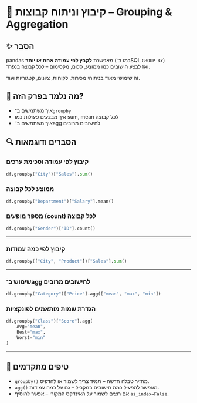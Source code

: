 # 📘 קיבוץ וניתוח קבוצות – Grouping & Aggregation

## ✨ הסבר

pandas מאפשרת **לקבץ לפי עמודה אחת או יותר** (כמו ב־SQL `GROUP BY`)  
ואז לבצע חישובים כמו ממוצע, סכום, מקסימום – לכל קבוצה בנפרד.

זה שימושי מאוד בניתוחי מכירות, לקוחות, ציונים, קטגוריות ועוד.

## 🧠 מה נלמד בפרק הזה?
- איך משתמשים ב־`groupby`
- איך מבצעים פעולות כמו sum, mean לכל קבוצה
- איך משתמשים ב־agg לחישובים מרובים

## 🔍 הסברים ודוגמאות

### קיבוץ לפי עמודה וסכימת ערכים
```python
df.groupby("City")["Sales"].sum()
```

### ממוצע לכל קבוצה
```python
df.groupby("Department")["Salary"].mean()
```

### מספר מופעים (count) לכל קבוצה
```python
df.groupby("Gender")["ID"].count()
```

---

### קיבוץ לפי כמה עמודות
```python
df.groupby(["City", "Product"])["Sales"].sum()
```

---

### שימוש ב־agg לחישובים מרובים
```python
df.groupby("Category")["Price"].agg(["mean", "max", "min"])
```

### הגדרת שמות מותאמים לפונקציות
```python
df.groupby("Class")["Score"].agg(
    Avg="mean",
    Best="max",
    Worst="min"
)
```

---

## 💬 טיפים מתקדמים

* `groupby()` מחזיר טבלה חדשה – תמיד צריך לשמור או להדפיס.  
* `agg()` מאפשר להפעיל כמה חישובים במקביל – גם על כמה עמודות.  
* אם רוצים לשמור על האינדקס המקורי – אפשר להוסיף `as_index=False`.

